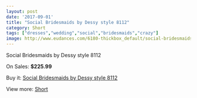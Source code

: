 ```yaml
---
layout: post
date: '2017-09-01'
title: "Social Bridesmaids by Dessy style 8112"
category: Short
tags: ["dresses","wedding","social","bridesmaids","crazy"]
image: http://www.eudances.com/6180-thickbox_default/social-bridesmaids-by-dessy-style-8112.jpg
---
```

Social Bridesmaids by Dessy style 8112

On Sales: **$225.99**
<a href="https://www.eudances.com/en/short/2212-social-bridesmaids-by-dessy-style-8112.html"><amp-img layout="responsive" width="600" height="600" src="//www.eudances.com/6180-thickbox_default/social-bridesmaids-by-dessy-style-8112.jpg" alt="Social Bridesmaids by Dessy style 8112 0" /></a>
<a href="https://www.eudances.com/en/short/2212-social-bridesmaids-by-dessy-style-8112.html"><amp-img layout="responsive" width="600" height="600" src="//www.eudances.com/6181-thickbox_default/social-bridesmaids-by-dessy-style-8112.jpg" alt="Social Bridesmaids by Dessy style 8112 1" /></a>

Buy it: [Social Bridesmaids by Dessy style 8112](https://www.eudances.com/en/short/2212-social-bridesmaids-by-dessy-style-8112.html "Social Bridesmaids by Dessy style 8112")

View more: [Short](https://www.eudances.com/en/25-short "Short")